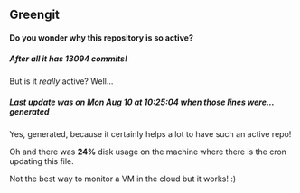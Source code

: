 ## Greengit

#### Do you wonder why this repository is so active?

##### After all it has 13094 commits!

But is it *really* active? Well...

##### Last update was on Mon Aug 10 at 10:25:04 when those lines were... generated

Yes, generated, because it certainly helps a lot to have such an active repo!

Oh and there was **24%** disk usage on the machine
where there is the cron updating this file.

Not the best way to monitor a VM in the cloud but it works! :)
